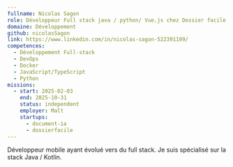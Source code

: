 ```yaml
---
fullname: Nicolas Sagon
role: Développeur Full stack java / python/ Vue.js chez Dossier facile
domaine: Développement
github: nicolasSagon
link: https://www.linkedin.com/in/nicolas-sagon-522391109/
competences:
  - Développement Full-stack
  - DevOps
  - Docker
  - JavaScript/TypeScript
  - Python
missions:
  - start: 2025-02-03
    end: 2025-10-31
    status: independent
    employer: Malt
    startups:
      - document-ia
      - dossierfacile
---
```

Développeur mobile ayant évolué vers du full stack. Je suis spécialisé sur la stack Java / Kotlin.